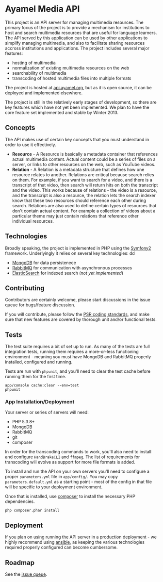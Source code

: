 # Ayamel Media API #

This project is an API server for managing multimedia resources.  The primary focus of the project is to provide a 
mechanism for institutions to host and search multimedia resources that are useful for language learners. The API served
by this application can be used by other applications to simplify managing multimedia, and also to facilitate
sharing resources accross institutions and applications.  The project includes several major features:

* hosting of multimedia
* normalization of existing multimedia resources on the web
* searchability of multimedia
* transcoding of hosted multimedia files into multiple formats

The project is hosted at [api.ayamel.org](http://api.ayamel.org), but as it is open source, it can be deployed
and implemented elsewhere.

The project is still in the relatively early stages of development, so there are key features which have not yet been implemented.  We plan to have the core feature set implemented and stable by Winter 2013.

## Concepts ##

The API makes use of certain key concepts that you must understand in order to use it effectively.

* **Resource** - A Resource is basically a metadata container that references actual multimedia content.  Actual content could be a series of files on a server, or links to other resources on the web, such as YouTube videos.
* **Relation** - A Relation is a metadata structure that defines how one resource relates to another.  Relations are critical because search relies on them.  For example, if you want to search for a video, and there is a transcript of that video, then search will return hits on both the transcript and the video.  This works because of relations - the video is a resource, and the transcript is also a resource, the relation lets the search indexer know that these two resources should reference each other during search.  Relations are also used to define certain types of resources that don't contain actual content.  For example a collection of videos about a particular theme may just contain relations that reference other individual resources.

## Technologies ##

Broadly speaking, the project is implemented in PHP using the [Symfony2](http://symfony.com/) framework.  Underlyingly it relies on several
key technologies:
dd
* [MongoDB](http://www.mongodb.org/) for data persistenece
* [RabbitMQ](http://www.rabbitmq.com/) for communication with asynchronous processes
* [ElasticSearch](http://www.elasticsearch.org/) for indexed search (*not yet implemented*)

## Contributing ##

Contributors are certainly welcome, please start discussions in the issue queue for bugs/feature discussion.

If you will contribute, please follow the [PSR coding standards](https://github.com/php-fig/fig-standards/blob/master/accepted/PSR-2-coding-style-guide.md), and make sure that new features are covered by thorough unit and/or functional tests.

## Tests ##

The test suite requires a bit of set up to run.  As many of the tests are full integration tests, running them requires a
more-or-less functioning environment - meaning you must have MongoDB and RabbitMQ properly installed, configured and running.

Tests are run with `phpunit`, and you'll need to clear the test cache before running them for the first time.

    app/console cache:clear --env=test
    phpunit

### App Installation/Deployment ###

Your server or series of servers will need:

* PHP 5.3.8+
* MongoDB
* RabbitMQ
* git
* composer

In order for the transcoding commands to work, you'll also need to install and configure `HandBrakeCLI` and `ffmpeg`.  The list of requirements for transcoding will evolve as support for more file formats is added.

To install and run the API on your own servers you'll need to configure a proper `parameters.yml` file in `app/config/`.  You may copy `parameters.default.yml` as a starting point - most of the config in that file will be specific to your deployment environment.

Once that is installed, use [composer](getcomposer.org) to install the necessary PHP dependencies.

    php composer.phar install

## Deployment ##

If you plan on using running the API server in a production deployment - we highly recommend using [ansible](http://ansible.cc/), as keeping the various technologies required properly configured can become cumbersome.

## Roadmap ##

See the [issue queue](https://github.com/AmericanCouncils/AyamelResourceApiServer/issues).
